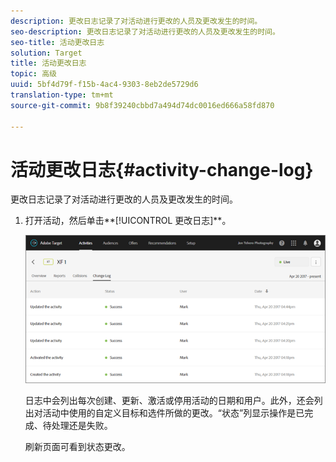 ```yaml
---
description: 更改日志记录了对活动进行更改的人员及更改发生的时间。
seo-description: 更改日志记录了对活动进行更改的人员及更改发生的时间。
seo-title: 活动更改日志
solution: Target
title: 活动更改日志
topic: 高级
uuid: 5bf4d79f-f15b-4ac4-9303-8eb2de5729d6
translation-type: tm+mt
source-git-commit: 9b8f39240cbbd7a494d74dc0016ed666a58fd870

---
```



# 活动更改日志{#activity-change-log}

更改日志记录了对活动进行更改的人员及更改发生的时间。

1. 打开活动，然后单击**[!UICONTROL 更改日志]**。

   ![](assets/change_log.png)

   日志中会列出每次创建、更新、激活或停用活动的日期和用户。此外，还会列出对活动中使用的自定义目标和选件所做的更改。“状态”列显示操作是已完成、待处理还是失败。

   刷新页面可看到状态更改。

